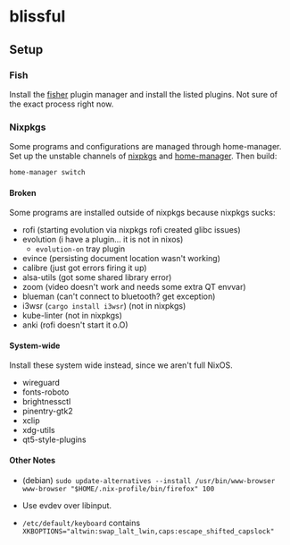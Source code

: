 # blissful

## Setup

### Fish

Install the [fisher](https://github.com/jorgebucaran/fisher) plugin manager and
install the listed plugins. Not sure of the exact process right now.

### Nixpkgs

Some programs and configurations are managed through home-manager. Set up the
unstable channels of [nixpkgs](https://nixos.org/download.html) and
[home-manager](https://github.com/nix-community/home-manager). Then build:

```bash
home-manager switch
```

#### Broken

Some programs are installed outside of nixpkgs because nixpkgs sucks:

- rofi (starting evolution via nixpkgs rofi created glibc issues)
- evolution (i have a plugin... it is not in nixos)
  - `evolution-on` tray plugin
- evince (persisting document location wasn't working)
- calibre (just got errors firing it up)
- alsa-utils (got some shared library error)
- zoom (video doesn't work and needs some extra QT envvar)
- blueman (can't connect to bluetooth? get exception)
- i3wsr (`cargo install i3wsr`) (not in nixpkgs)
- kube-linter (not in nixpkgs)
- anki (rofi doesn't start it o.O)

#### System-wide

Install these system wide instead, since we aren't full NixOS.

- wireguard
- fonts-roboto
- brightnessctl
- pinentry-gtk2
- xclip
- xdg-utils
- qt5-style-plugins

#### Other Notes

- (debian) `sudo update-alternatives --install /usr/bin/www-browser www-browser "$HOME/.nix-profile/bin/firefox" 100`

- Use evdev over libinput.
- `/etc/default/keyboard` contains `XKBOPTIONS="altwin:swap_lalt_lwin,caps:escape_shifted_capslock"`

